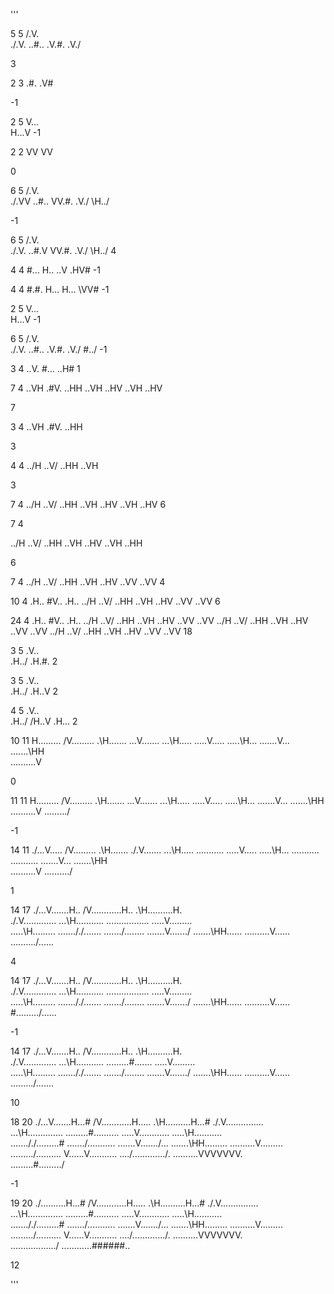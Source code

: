 '''

5 5
/.V.\
./.V.
..#..
.V.#.
\.V./

3

2 3
.#.
.V#

-1


2 5
V...\
H...V
-1

2 2
VV
VV

0

6 5
/.V.\
./.VV
..#..
VV.#.
\.V./
\H../


-1


6 5
/.V.\
./.V.
..#.V
VV.#.
\.V./
\H../
4

4 4
#...
H.\.
\..V
.HV#
-1

4 4
#.#.
H...
H...
\VV#
-1

2 5
V...\
H...V
-1

6 5
/.V.\
./.V.
..#..
.V.#.
\.V./
\#../
-1

3 4
..V.
#...
..H#
1


7 4
..VH
.#V.
..HH
..VH
..HV
..VH
..HV

7



3 4
..VH
.#V.
..HH

3

4 4
../H
..V/
..HH
..VH

3

7 4
../H
..V/
..HH
..VH
..HV
..VH
..HV
6

7 4

../H
..V/
..HH
..VH
..HV
..VH
..HH

6


7 4
../H
..V/
..HH
..VH
..HV
..VV
..VV
4


10 4
.H..
#V..
.H..
../H
..V/
..HH
..VH
..HV
..VV
..VV
6


24 4
.H..
#V..
.H..
../H
..V/
..HH
..VH
..HV
..VV
..VV
../H
..V/
..HH
..VH
..HV
..VV
..VV
../H
..V/
..HH
..VH
..HV
..VV
..VV
18


3 5
.V..\
.H../
.H.#.
2

3 5
.V..\
.H../
.H..V
2


4 5
.V..\
.H../
/H..V
.H...
2

10 11
H\.........
/V.........
.\H\.......
...V.......
...\H\.....
.....V.....
.....\H\...
.......V...
.......\HH\
..........V

0





11 11
H\.........
/V.........
.\H\.......
...V.......
...\H\.....
.....V.....
.....\H\...
.......V...
.......\HH\
..........V
....\...../

-1


14 11
./...V.....
/V.........
.\H\.......
./.V.......
...\H\.....
...........
.....V.....
.....\H\...
...........
...........
.......V...
.......\HH\
..........V
........../

1


14 17
./...V...\....H..
/V............H..
.\H\..........H.\
./.V.............
...\H\...........
.................
.....V........\.\
.....\H\.........
......././.......
......./......\..
.......V......\./
.......\HH\......
..........V......
........../......

4


14 17
./...V...\....H..
/V............H..
.\H\..........H.\
./.V.............
...\H\...........
.................
.....V........\.\
.....\H\.........
......././.......
......./......\..
.......V......\./
.......\HH\......
..........V......
#........./......

-1

14 17
./...V...\....H..
/V............H..
.\H\..........H.\
./.V.............
...\H\...........
.........#.......
.....V........\.\
.....\H\.........
......././.......
......./......\..
.......V......\./
.......\HH\......
..........V......
........./.......

10


18 20
./...V...\....H.\..#
/V............H.....
.\H\..........H.\..#
./.V...............\
...\H\..............
.........#..........
.....V........\.\...
.....\H\...........\
......././.........#
......./......\.....
.......V......\./...
.......\HH\.........
..........V.........
........./..........
V......V..........\.
..../............./.
....\......VVVVVVV.\
.........#........./


-1


19 20
./...\...\....H.\..#
/V............H.....
.\H\..........H.\..#
./.V...............\
...\H\..............
.........#..........
.....V........\.\...
.....\H\...........\
......././.........#
......./......\.....
.......V......\./...
.......\HH\.........
..........V.........
........./..........
V......V..........\.
..../............./.
....\......VVVVVVV.\
.........\........./
............######..

12



'''

